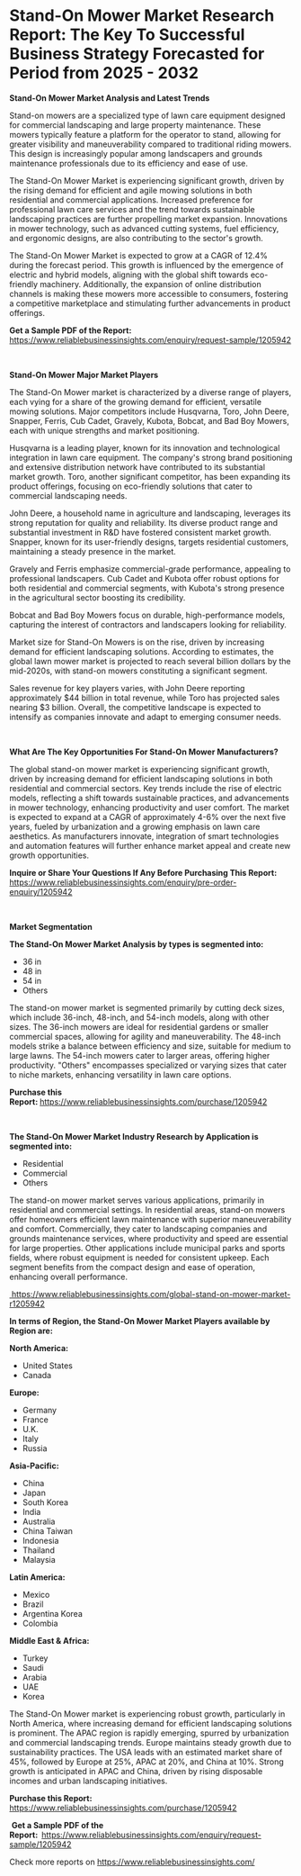 <p><h1>Stand-On Mower Market Research Report: The Key To Successful Business Strategy Forecasted for Period from 2025 - 2032</h1></p><p><strong>Stand-On Mower Market Analysis and Latest Trends</strong></p>
<p><p>Stand-on mowers are a specialized type of lawn care equipment designed for commercial landscaping and large property maintenance. These mowers typically feature a platform for the operator to stand, allowing for greater visibility and maneuverability compared to traditional riding mowers. This design is increasingly popular among landscapers and grounds maintenance professionals due to its efficiency and ease of use.</p><p>The Stand-On Mower Market is experiencing significant growth, driven by the rising demand for efficient and agile mowing solutions in both residential and commercial applications. Increased preference for professional lawn care services and the trend towards sustainable landscaping practices are further propelling market expansion. Innovations in mower technology, such as advanced cutting systems, fuel efficiency, and ergonomic designs, are also contributing to the sector's growth.</p><p>The Stand-On Mower Market is expected to grow at a CAGR of 12.4% during the forecast period. This growth is influenced by the emergence of electric and hybrid models, aligning with the global shift towards eco-friendly machinery. Additionally, the expansion of online distribution channels is making these mowers more accessible to consumers, fostering a competitive marketplace and stimulating further advancements in product offerings.</p></p>
<p><strong>Get a Sample PDF of the Report:&nbsp;</strong> <a href="https://www.reliablebusinessinsights.com/enquiry/request-sample/1205942?utm_campaign=2716&utm_medium=2&utm_source=Github&utm_content=ia&utm_term=12042025&utm_id=stand-on-mower">https://www.reliablebusinessinsights.com/enquiry/request-sample/1205942</a></p>
<p>&nbsp;</p>
<p><strong>Stand-On Mower Major Market Players</strong></p>
<p><p>The Stand-On Mower market is characterized by a diverse range of players, each vying for a share of the growing demand for efficient, versatile mowing solutions. Major competitors include Husqvarna, Toro, John Deere, Snapper, Ferris, Cub Cadet, Gravely, Kubota, Bobcat, and Bad Boy Mowers, each with unique strengths and market positioning.</p><p>Husqvarna is a leading player, known for its innovation and technological integration in lawn care equipment. The company's strong brand positioning and extensive distribution network have contributed to its substantial market growth. Toro, another significant competitor, has been expanding its product offerings, focusing on eco-friendly solutions that cater to commercial landscaping needs.</p><p>John Deere, a household name in agriculture and landscaping, leverages its strong reputation for quality and reliability. Its diverse product range and substantial investment in R&D have fostered consistent market growth. Snapper, known for its user-friendly designs, targets residential customers, maintaining a steady presence in the market.</p><p>Gravely and Ferris emphasize commercial-grade performance, appealing to professional landscapers. Cub Cadet and Kubota offer robust options for both residential and commercial segments, with Kubota's strong presence in the agricultural sector boosting its credibility.</p><p>Bobcat and Bad Boy Mowers focus on durable, high-performance models, capturing the interest of contractors and landscapers looking for reliability. </p><p>Market size for Stand-On Mowers is on the rise, driven by increasing demand for efficient landscaping solutions. According to estimates, the global lawn mower market is projected to reach several billion dollars by the mid-2020s, with stand-on mowers constituting a significant segment.</p><p>Sales revenue for key players varies, with John Deere reporting approximately $44 billion in total revenue, while Toro has projected sales nearing $3 billion. Overall, the competitive landscape is expected to intensify as companies innovate and adapt to emerging consumer needs.</p></p>
<p>&nbsp;</p>
<p><strong>What Are The Key Opportunities For Stand-On Mower Manufacturers?</strong></p>
<p><p>The global stand-on mower market is experiencing significant growth, driven by increasing demand for efficient landscaping solutions in both residential and commercial sectors. Key trends include the rise of electric models, reflecting a shift towards sustainable practices, and advancements in mower technology, enhancing productivity and user comfort. The market is expected to expand at a CAGR of approximately 4-6% over the next five years, fueled by urbanization and a growing emphasis on lawn care aesthetics. As manufacturers innovate, integration of smart technologies and automation features will further enhance market appeal and create new growth opportunities.</p></p>
<p><strong>Inquire or Share Your Questions If Any Before Purchasing This Report:</strong> <a href="https://www.reliablebusinessinsights.com/enquiry/pre-order-enquiry/1205942?utm_campaign=2716&utm_medium=2&utm_source=Github&utm_content=ia&utm_term=12042025&utm_id=stand-on-mower">https://www.reliablebusinessinsights.com/enquiry/pre-order-enquiry/1205942</a></p>
<p>&nbsp;</p>
<p><strong>Market Segmentation</strong></p>
<p><strong>The Stand-On Mower Market Analysis by types is segmented into:</strong></p>
<p><ul><li>36 in</li><li>48 in</li><li>54 in</li><li>Others</li></ul></p>
<p><p>The stand-on mower market is segmented primarily by cutting deck sizes, which include 36-inch, 48-inch, and 54-inch models, along with other sizes. The 36-inch mowers are ideal for residential gardens or smaller commercial spaces, allowing for agility and maneuverability. The 48-inch models strike a balance between efficiency and size, suitable for medium to large lawns. The 54-inch mowers cater to larger areas, offering higher productivity. "Others" encompasses specialized or varying sizes that cater to niche markets, enhancing versatility in lawn care options.</p></p>
<p><strong>Purchase this Report:&nbsp;</strong><a href="https://www.reliablebusinessinsights.com/purchase/1205942?utm_campaign=2716&utm_medium=2&utm_source=Github&utm_content=ia&utm_term=12042025&utm_id=stand-on-mower">https://www.reliablebusinessinsights.com/purchase/1205942</a></p>
<p>&nbsp;</p>
<p><strong>The Stand-On Mower Market Industry Research by Application is segmented into:</strong></p>
<p><ul><li>Residential</li><li>Commercial</li><li>Others</li></ul></p>
<p><p>The stand-on mower market serves various applications, primarily in residential and commercial settings. In residential areas, stand-on mowers offer homeowners efficient lawn maintenance with superior maneuverability and comfort. Commercially, they cater to landscaping companies and grounds maintenance services, where productivity and speed are essential for large properties. Other applications include municipal parks and sports fields, where robust equipment is needed for consistent upkeep. Each segment benefits from the compact design and ease of operation, enhancing overall performance.</p></p>
<p><a href="https://www.reliablebusinessinsights.com/global-stand-on-mower-market-r1205942?utm_campaign=2716&utm_medium=2&utm_source=Github&utm_content=ia&utm_term=12042025&utm_id=stand-on-mower">&nbsp;https://www.reliablebusinessinsights.com/global-stand-on-mower-market-r1205942</a></p>
<p><strong>In terms of Region, the Stand-On Mower Market Players available by Region are:</strong></p>
<p>
    <p> <strong> North America: </strong>
        <ul>
            <li>United States</li>
            <li>Canada</li>
        </ul>
        </p> 
    <p> <strong> Europe: </strong>
        <ul>
            <li>Germany</li>
            <li>France</li>
            <li>U.K.</li>
            <li>Italy</li>
            <li>Russia</li>
        </ul>
        </p> 
    <p> <strong> Asia-Pacific: </strong>
        <ul>
            <li>China</li>
            <li>Japan</li>
            <li>South Korea</li>
            <li>India</li>
            <li>Australia</li>
            <li>China Taiwan</li>
            <li>Indonesia</li>
            <li>Thailand</li>
            <li>Malaysia</li>
        </ul>
        </p> 
    <p> <strong> Latin America: </strong>
        <ul>
            <li>Mexico</li>
            <li>Brazil</li>
            <li>Argentina Korea</li>
            <li>Colombia</li>
        </ul>
        </p> 
    <p> <strong> Middle East & Africa: </strong>
        <ul>
            <li>Turkey</li>
            <li>Saudi</li>
            <li>Arabia</li>
            <li>UAE</li>
            <li>Korea</li>
        </ul>
    </p>
    </p>
<p><p>The Stand-On Mower market is experiencing robust growth, particularly in North America, where increasing demand for efficient landscaping solutions is prominent. The APAC region is rapidly emerging, spurred by urbanization and commercial landscaping trends. Europe maintains steady growth due to sustainability practices. The USA leads with an estimated market share of 45%, followed by Europe at 25%, APAC at 20%, and China at 10%. Strong growth is anticipated in APAC and China, driven by rising disposable incomes and urban landscaping initiatives.</p></p>
<p><strong>Purchase this Report: </strong><a href="https://www.reliablebusinessinsights.com/purchase/1205942?utm_campaign=2716&utm_medium=2&utm_source=Github&utm_content=ia&utm_term=12042025&utm_id=stand-on-mower">https://www.reliablebusinessinsights.com/purchase/1205942</a></p>
<p>&nbsp;<strong>Get a Sample PDF of the Report:&nbsp;&nbsp;</strong><a href="https://www.reliablebusinessinsights.com/enquiry/request-sample/1205942?utm_campaign=2716&utm_medium=2&utm_source=Github&utm_content=ia&utm_term=12042025&utm_id=stand-on-mower">https://www.reliablebusinessinsights.com/enquiry/request-sample/1205942</a></p>
<p><strong></strong></p>
<p>Check more reports on <a href="https://www.reliablebusinessinsights.com/?utm_campaign=2716&utm_medium=2&utm_source=Github&utm_content=ia&utm_term=12042025&utm_id=stand-on-mower">https://www.reliablebusinessinsights.com/</a></p>